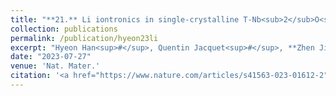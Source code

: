 ```yaml
---
title: "**21.** Li iontronics in single-crystalline T-Nb<sub>2</sub>O<sub>5</sub> thin films with vertical ionic transport channels"
collection: publications
permalink: /publication/hyeon23li
excerpt: "Hyeon Han<sup>#</sup>, Quentin Jacquet<sup>#</sup>, **Zhen Jiang<sup>#</sup>**, Farheen N. Sayed, Jae-Chun Jeon, Arpit Sharma, Aaron M. Schankler, Arvin Kakekhani, Holger L. Meyerheim, Jucheol Park, Sang Yeol Nam, Kent J. Griffith, Laura Simonelli, Andrew M. Rappe, Clare P. Grey & Stuart S. P. Parkin (**<sup>#</sup>: equal contribution**)"
date: "2023-07-27"
venue: 'Nat. Mater.'
citation: '<a href="https://www.nature.com/articles/s41563-023-01612-2"> <span style="color: blue"><i><B>Nat. Mater.</B></i></span>(2023) </a>'
---
```



